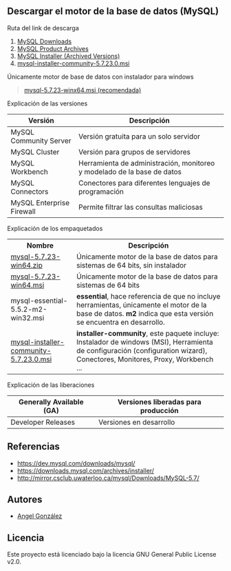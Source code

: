 ## Descargar el motor de la base de datos (MySQL)

Ruta del link de descarga

1. [MySQL Downloads](https://www.mysql.com/downloads/)
2. [MySQL Product Archives](https://downloads.mysql.com/archives/)
3. [MySQL Installer (Archived Versions)](https://downloads.mysql.com/archives/installer/)
4. [mysql-installer-community-5.7.23.0.msi](https://dev.mysql.com/downloads/windows/installer/5.7.html)

Únicamente motor de base de datos con instalador para windows

> [mysql-5.7.23-winx64.msi (recomendada)](http://mirror.csclub.uwaterloo.ca/mysql/Downloads/MySQL-5.7/mysql-5.7.23-winx64.msi)

Explicación de las versiones

| Versión | Descripción |
| --- | --- |
| MySQL Community Server | Versión gratuita para un solo servidor |
| MySQL Cluster | Versión para grupos de servidores |
| MySQL Workbench | Herramienta de administración, monitoreo y modelado de la base de datos |
| MySQL Connectors | Conectores para diferentes lenguajes de programación |
| MySQL Enterprise Firewall | Permite filtrar las consultas maliciosas |

Explicación de los empaquetados

<table>
 <tr>
  <th>Nombre</th><th>Descripción</th>
 </tr>
 <tr>
  <td><a href="https://dev.mysql.com/downloads/mysql/5.7.html">mysql-5.7.23-win64.zip</a></td>
  <td>Únicamente motor de la base de datos para sistemas de 64 bits, sin instalador</td>
 </tr>
 <tr>
  <td><a href="http://mirror.csclub.uwaterloo.ca/mysql/Downloads/MySQL-5.7/mysql-5.7.23-winx64.msi">mysql-5.7.23-win64.msi</a></td>
  <td>Únicamente motor de la base de datos para sistemas de 64 bits</td>
 </tr>
 <tr>
  <td>mysql-essential-5.5.2-m2-win32.msi</td>
  <td><strong>essential</strong>, hace referencia de que no incluye herramientas, únicamente el motor de la base de datos. 
  <strong>m2</strong> indica que esta versión se encuentra en desarrollo.</td>
 </tr>
 <tr>
  <td><a href="https://dev.mysql.com/downloads/windows/installer/5.7.html">mysql-installer-community-5.7.23.0.msi</a></td>
  <td><strong>installer-community</strong>, este paquete incluye: Instalador de windows (MSI), Herramienta de configuración (configuration wizard), 
  Conectores, Monitores, Proxy, Workbench ...</td>
 </tr>
</table>

Explicación de las liberaciones

| Generally Available (GA) | Versiones liberadas para producción |
| --- | --- |
| Developer Releases | Versiones en desarrollo |

## Referencias

* https://dev.mysql.com/downloads/mysql/
* https://downloads.mysql.com/archives/installer/
* http://mirror.csclub.uwaterloo.ca/mysql/Downloads/MySQL-5.7/

## Autores

* [Angel González](https://github.com/mgrc45)

## Licencia

Este proyecto está licenciado bajo la licencia GNU General Public License v2.0.
